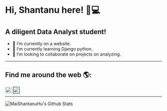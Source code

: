 # Hi, Shantanu here! 👋💻

## A diligent Data Analyst student! 

- 🔭 I’m currently on a website.
- 🌱 I’m currently learning Django python.
- 👯 I’m looking to collaborate on projects on analyzing.

---
## Find me around the web 🌎:
[<img align="left" alt="codeSTACKr | LinkedIn" width="22px" src="https://cdn.jsdelivr.net/npm/simple-icons@v3/icons/linkedin.svg" />](https://www.linkedin.com/in/shantanu-chhailkar-b641aa197)
[<img align="left" alt="codeSTACKr | Instagram" width="22px" src="https://cdn.jsdelivr.net/npm/simple-icons@v3/icons/instagram.svg" />]()

<br />

***
<img align="left" alt="MaiShantanuHu's Github Stats" src="https://github-readme-stats.codestackr.vercel.app/api?username=MaiShantanuHu&show_icons=true&hide_border=true" />
